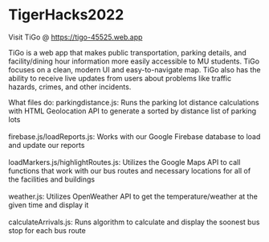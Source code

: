 # TigerHacks2022

Visit TiGo @ https://tigo-45525.web.app

TiGo is a web app that makes public transportation, parking details, and facility/dining hour information more easily accessible to MU students. TiGo focuses on a clean, modern UI and easy-to-navigate map. TiGo also has the ability to receive live updates from users about problems like traffic hazards, crimes, and other incidents.

What files do:
parkingdistance.js: Runs the parking lot distance calculations with HTML Geolocation API to generate a sorted by distance list of parking lots<br/><br />
firebase.js/loadReports.js: Works with our Google Firebase database to load and update our reports<br /><br />
loadMarkers.js/highlightRoutes.js: Utilizes the Google Maps API to call functions that work with our bus routes and necessary locations for all of the facilities and buildings<br /><br />
weather.js: Utilizes OpenWeather API to get the temperature/weather at the given time and display it<br /><br />
calculateArrivals.js: Runs algorithm to calculate and display the soonest bus stop for each bus route<br /><br />
